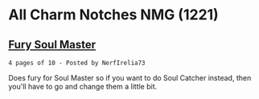 # All Charm Notches NMG (1221)

## [Fury Soul Master](./All_Charm_Notches.zip)

    4 pages of 10 - Posted by NerfIrelia73

Does fury for Soul Master so if you want to do Soul Catcher instead, then you'll have to go and change them a little bit.
